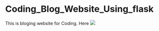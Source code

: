 # Coding_Blog_Website_Using_flask
This is bloging website for Coding. Here 
<img src="https://drive.google.com/drive/folders/1xjWQLSi79a1B9W7iUmZvU8fRjsS0ZSpb?usp=sharing">
